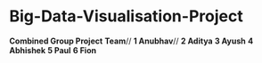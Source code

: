 # Big-Data-Visualisation-Project
**Combined Group Project**
**Team**//
**1 Anubhav**//
**2 Aditya**
**3 Ayush**
**4 Abhishek**
**5 Paul**
**6 Fion**
